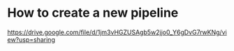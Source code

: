 # How to create a new pipeline

https://drive.google.com/file/d/1jm3vHGZUSAgb5w2jjo0_Y6gDvG7rwKNg/view?usp=sharing
